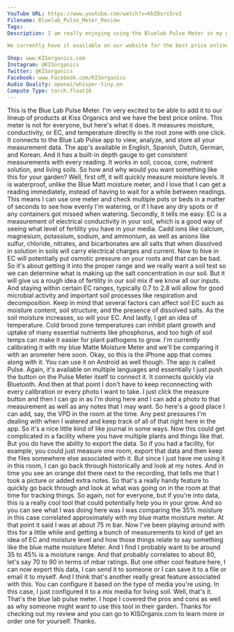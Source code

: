 ```yaml
---
YouTube URL: https://www.youtube.com/watch?v=KbZDsrs5roI
Filename: Bluelab_Pulse_Meter_Review
Tags: 
Description: I am really enjoying using the Bluelab Pulse Meter in my grow room! I go over how it works as well as some potential uses for living soil growers.

We currently have it available on our website for the best price online if anyone wants to try it. https://www.kisorganics.com/products/bluelab-pulse-multimedia-ec-mc-meter?_pos=1&_sid=cfeeacdab&_ss=r

Shop: www.KISorganics.com
Instagram: @KISorganics
Twitter: @KISorganics
Facebook: www.Facebook.com/KISorganics
Audio Quality: openai/whisper-tiny.en
Compute Type: torch.float16
---
```


 This is the Blue Lab Pulse Meter. I'm very excited to be able to add it to our lineup of products at Kiss Organics and we have the best price online. This meter is not for everyone, but here's what it does. It measures moisture, conductivity, or EC, and temperature directly in the root zone with one click. It connects to the Blue Lab Pulse app to view, analyze, and store all your measurement data. The app's available in English, Spanish, Dutch, German, and Korean. And it has a built-in depth gauge to get consistent measurements with every reading. It works in soil, cocoa, core, nutrient solution, and living soils. So how and why would you want something like this for your garden? Well, first off, it will quickly measure moisture levels. It is waterproof, unlike the Blue Matt moisture meter, and I love that I can get a reading immediately, instead of having to wait for a while between readings. This means I can use one meter and check multiple pots or beds in a matter of seconds to see how evenly I'm watering, or if I have any dry spots or if any containers got missed when watering. Secondly, it tells me easy. EC is a measurement of electrical conductivity in your soil, which is a good way of seeing what level of fertility you have in your media. Cadd ions like calcium, magnesium, potassium, sodium, and ammonium, as well as anions like sulfur, chloride, nitrates, and bicarbonates are all salts that when dissolved in solution in soils will carry electrical charges and current. Now to hive in EC will potentially put osmotic pressure on your roots and that can be bad. So it's about getting it into the proper range and we really want a soil test so we can determine what is making up the salt concentration in our soil. But it will give us a rough idea of fertility in our soil mix if we know all our inputs. And staying within certain EC ranges, typically 0.7 to 2.8 will allow for good microbial activity and important soil processes like respiration and decomposition. Keep in mind that several factors can affect soil EC such as moisture content, soil structure, and the presence of dissolved salts. As the soil moisture increases, so will your EC. And lastly, I get an idea of temperature. Cold brood zone temperatures can inhibit plant growth and uptake of many essential nutrients like phosphorus, and too high of soil temps can make it easier for plant pathogens to grow. I'm currently calibrating it with my blue Matte Moisture Meter and we'll be comparing it with an arometer here soon. Okay, so this is the iPhone app that comes along with it. You can use it on Android as well though. The app is called Pulse. Again, it's available on multiple languages and essentially I just push the button on the Pulse Meter itself to connect it. It connects quickly via Bluetooth. And then at that point I don't have to keep reconnecting with every calibration or every photo I want to take. I just click the measure button and then I can go in as I'm doing here and I can add a photo to that measurement as well as any notes that I may want. So here's a good place I can add, say, the VPD in the room at the time. Any pest pressures I'm dealing with when I watered and keep track of all of that right here in the app. So it's a nice little kind of like journal in some ways. Now this could get complicated in a facility where you have multiple plants and things like that. But you do have the ability to export the data. So if you had a facility, for example, you could just measure one room, export that data and then keep the files somewhere else associated with it. But since I just have me using it in this room, I can go back through historically and look at my notes. And in time you see an orange dot there next to the recording, that tells me that I took a picture or added extra notes. So that's a really handy feature to quickly go back through and look at what was going on in the room at that time for tracking things. So again, not for everyone, but if you're into data, this is a really cool tool that could potentially help you in your grow. And so you can see what I was doing here was I was comparing the 35% moisture in this case correlated approximately with my blue matte moisture meter. At that point it said I was at about 75 m bar. Now I've been playing around with this for a little while and getting a bunch of measurements to kind of get an idea of EC and moisture level and how those things relate to say something like the blue matte moisture Meter. And I find I probably want to be around 35 to 45% is a moisture range. And that probably correlates to about 80, let's say 70 to 90 in terms of mbar ratings. But one other cool feature here, I can now export this data, I can send it to someone or I can save it to a file or email it to myself. And I think that's another really great feature associated with this. You can configure it based on the type of media you're using. In this case, I just configured it to a mix media for living soil. Well, that's it. That's the blue lab pulse meter. I hope I covered the pros and cons as well as why someone might want to use this tool in their garden. Thanks for checking out my review and you can go to KISOrganix.com to learn more or order one for yourself. Thanks.
